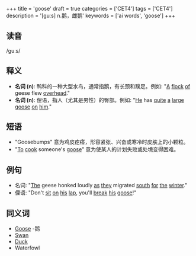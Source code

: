 +++
title = 'goose'
draft = true
categories = ['CET4']
tags = ['CET4']
description = '[guːs] n.鹅，雌鹅'
keywords = ['ai words', 'goose']
+++

## 读音
/ɡuːs/

## 释义
- **名词 (n)**: 鸭科的一种大型水鸟，通常指鹅，有长颈和蹼足。例如: "[A](/post/a/) [flock](/post/flock/) [of](/post/of/) geese flew [overhead](/post/overhead/)."
- **名词 (n)**: 俚语，指人（尤其是男性）的臀部。例如: "[He](/post/he/) has [quite](/post/quite/) [a](/post/a/) [large](/post/large/) [goose](/post/goose/) [on](/post/on/) [him](/post/him/)."

## 短语
- "Goosebumps" 意为鸡皮疙瘩，形容紧张、兴奋或寒冷时皮肤上的小颗粒。
- "[To](/post/to/) [cook](/post/cook/) someone's [goose](/post/goose/)" 意为使某人的计划失败或处境变得困难。

## 例句
- 名词: "[The](/post/the/) geese honked loudly [as](/post/as/) [they](/post/they/) migrated [south](/post/south/) [for](/post/for/) [the](/post/the/) [winter](/post/winter/)."
- 俚语: "Don't [sit](/post/sit/) [on](/post/on/) [his](/post/his/) [lap](/post/lap/), you'll [break](/post/break/) [his](/post/his/) [goose](/post/goose/)!"

## 同义词
- [Goose](/post/goose/)
-鹅
- [Swan](/post/swan/)
- [Duck](/post/duck/)
- Waterfowl
